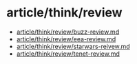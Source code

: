 # article/think/review

- [article/think/review/buzz-review.md](buzz-review.md)
- [article/think/review/eea-review.md](eea-review.md)
- [article/think/review/starwars-reivew.md](starwars-reivew.md)
- [article/think/review/tenet-review.md](tenet-review.md)

